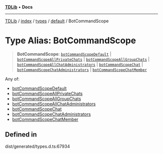 [**TDLib**](../../../../../../README.md) • **Docs**

***

[TDLib](../../../../../../modules.md) / [index](../../../../../README.md) / [types](../../../README.md) / [default](../README.md) / BotCommandScope

# Type Alias: BotCommandScope

> **BotCommandScope**: [`botCommandScopeDefault`](botCommandScopeDefault.md) \| [`botCommandScopeAllPrivateChats`](botCommandScopeAllPrivateChats.md) \| [`botCommandScopeAllGroupChats`](botCommandScopeAllGroupChats.md) \| [`botCommandScopeAllChatAdministrators`](botCommandScopeAllChatAdministrators.md) \| [`botCommandScopeChat`](botCommandScopeChat.md) \| [`botCommandScopeChatAdministrators`](botCommandScopeChatAdministrators.md) \| [`botCommandScopeChatMember`](botCommandScopeChatMember.md)

Any of:
- [botCommandScopeDefault](botCommandScopeDefault.md)
- [botCommandScopeAllPrivateChats](botCommandScopeAllPrivateChats.md)
- [botCommandScopeAllGroupChats](botCommandScopeAllGroupChats.md)
- [botCommandScopeAllChatAdministrators](botCommandScopeAllChatAdministrators.md)
- [botCommandScopeChat](botCommandScopeChat.md)
- [botCommandScopeChatAdministrators](botCommandScopeChatAdministrators.md)
- [botCommandScopeChatMember](botCommandScopeChatMember.md)

## Defined in

dist/generated/types.d.ts:67934
